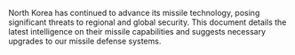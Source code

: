 North Korea has continued to advance its missile technology, posing significant threats to regional and global security. This document details the latest intelligence on their missile capabilities and suggests necessary upgrades to our missile defense systems. 

